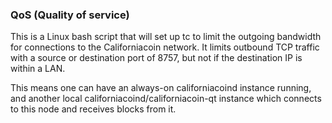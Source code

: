 ### QoS (Quality of service) ###

This is a Linux bash script that will set up tc to limit the outgoing bandwidth for connections to the Californiacoin network. It limits outbound TCP traffic with a source or destination port of 8757, but not if the destination IP is within a LAN.

This means one can have an always-on californiacoind instance running, and another local californiacoind/californiacoin-qt instance which connects to this node and receives blocks from it.
